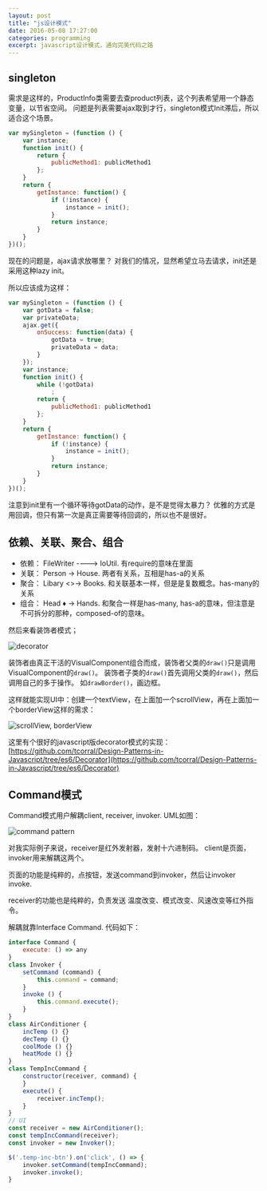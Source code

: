 ```yaml
---
layout: post
title: "js设计模式"
date: 2016-05-08 17:27:00
categories: programming
excerpt: javascript设计模式，通向完美代码之路
---
```


## singleton

需求是这样的，ProductInfo类需要去查product列表，这个列表希望用一个静态变量，以节省空间。
问题是列表需要ajax取到才行，singleton模式Init滞后，所以适合这个场景。

```javascript
var mySingleton = (function () {
    var instance;
    function init() {
        return {
            publicMethod1: publicMethod1
        };
    }
    return {
        getInstance: function() {
            if (!instance) {
                instance = init();
            }
            return instance;
        }
    }
})();
```

现在的问题是，ajax请求放哪里？
对我们的情况，显然希望立马去请求，init还是采用这种lazy init。

所以应该成为这样：

```javascript
var mySingleton = (function () {
    var gotData = false;
    var privateData;
    ajax.get({
        onSuccess: function(data) {
            gotData = true;
            privateData = data;
        }
    });
    var instance;
    function init() {
        while (!gotData)
            ;
        return {
            publicMethod1: publicMethod1
        };
    }
    return {
        getInstance: function() {
            if (!instance) {
                instance = init();
            }
            return instance;
        }
    }
})();
```

注意到init里有一个循环等待gotData的动作，是不是觉得太暴力？
优雅的方式是用回调，但只有第一次是真正需要等待回调的，所以也不是很好。 

## 依赖、关联、聚合、组合

* 依赖： FileWriter ----> IoUtil. 有require的意味在里面
* 关联： Person &rarr; House. 两者有关系，互相是has-a的关系
* 聚合： Libary <>&rarr; Books. 和关联基本一样，但是是复数概念。has-many的关系
* 组合： Head &diams; &rarr; Hands. 和聚合一样是has-many, has-a的意味，但注意是不可拆分的那种，composed-of的意味。

然后来看装饰者模式；

![decorator]({{site.url}}/assets/images/decorator_pattern.jpg)

装饰者由真正干活的VisualComponent组合而成，装饰者父类的`draw()`只是调用VisualComponent的`draw()`。
装饰者子类的`draw()`首先调用父类的`draw()`，然后调用自己的多于操作。
如`drawBorder()`，画边框。

这样就能实现UI中：创建一个textView，在上面加一个scrollView，再在上面加一个borderView这样的需求：

![scrollView, borderView]({{site.url}}/assets/images/scroll_border_view.jpg)

这里有个很好的javascript版decorator模式的实现：
[https://github.com/tcorral/Design-Patterns-in-Javascript/tree/es6/Decorator](https://github.com/tcorral/Design-Patterns-in-Javascript/tree/es6/Decorator)

## Command模式

Command模式用户解耦client, receiver, invoker. UML如图：

![command pattern]({{site.url}}/assets/images/command_pattern.png)

对我实际例子来说，receiver是红外发射器，发射十六进制码。
client是页面，
invoker用来解耦这两个。

页面的功能是纯粹的，点按钮，发送command到invoker，然后让invoker invoke.

receiver的功能也是纯粹的，负责发送 温度改变、模式改变、风速改变等红外指令。

解耦就靠Interface Command. 代码如下：

```javascript
interface Command {
    execute: () => any
}
class Invoker {
    setCommand (command) {
        this.command = command;
    }
    invoke () {
        this.command.execute();
    }
}
class AirConditioner {
    incTemp () {}
    decTemp () {}
    coolMode () {}
    heatMode () {}
}
class TempIncCommand {
    constructor(receiver, command) {
    }
    execute() {
        receiver.incTemp();
    }
}
// UI
const receiver = new AirConditioner();
const tempIncCommand(receiver);
const invoker = new Invoker();

$('.temp-inc-btn').on('click', () => {
    invoker.setCommand(tempIncCommand);
    invoker.invoke();
}
```

